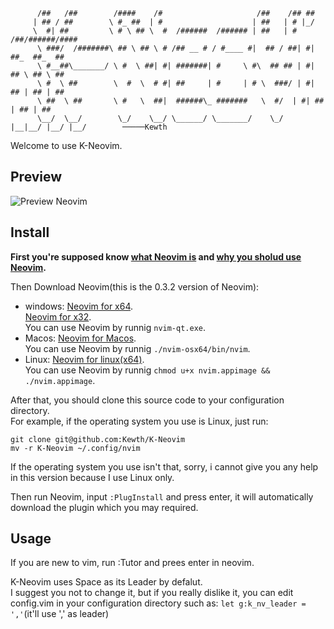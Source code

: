 ```
      /##   /##        /####    /#                     /##    /## ##
     | ## / ##        \ #_ ##  | #                    | ##   | # |_/
     \  #| ##         \ # \ ## \  #  /######  /###### | ##   | # /##/######/####
      \ ###/  /#######\ ## \ ## \ # /## __ # / #____ #|  ## / ##| #| ##_  ##_  ##
      \ #__##\_______/ \ #  \ ##| #| #######| #     \ #\  ## ## | #| ## \ ## \ ##
      \ #  \ ##        \  #  \  # #| ##     | #     | # \  ###/ | #| ## | ## | ##
      \ ##  \ ##       \ #   \  ##|  ######\_ #######   \  #/  | #| ## | ## | ##
      \__/  \__/        \_/    \__/ \______/ \_______/    \_/   |__|__/ |__/ |__/        ─────Kewth
```

Welcome to use K-Neovim.  

## Preview
![Preview Neovim](/img/Neovim.png)

## Install
**First you're supposed know [what Neovim is](https://github.com/neovim/neovim) and [why you sholud use Neovim](https://geoff.greer.fm/2015/01/15/why-neovim-is-better-than-vim/).**  

Then Download Neovim(this is the 0.3.2 version of Neovim):  
- windows:
	[Neovim for x64](https://github.com/neovim/neovim/releases/download/nightly/nvim-win64.zip).  
	[Neovim for x32](https://github.com/neovim/neovim/releases/download/nightly/nvim-win32.zip).  
	You can use Neovim by runnig `nvim-qt.exe`.  
- Macos:
	[Neovim for Macos](https://github.com/neovim/neovim/releases/download/nightly/nvim-macos.tar.gz).  
	You can use Neovim by runnig `./nvim-osx64/bin/nvim`.  
- Linux:
	[Neovim for linux(x64)](https://github.com/neovim/neovim/releases/download/nightly/nvim.appimage).  
	You can use Neovim by runnig `chmod u+x nvim.appimage && ./nvim.appimage`.  

After that, you should clone this source code to your configuration directory.  
For example, if the operating system you use is Linux, just run:  
```
git clone git@github.com:Kewth/K-Neovim
mv -r K-Neovim ~/.config/nvim
```
If the operating system you use isn't that, sorry, i cannot give you any help in this version because I use Linux only.  

Then run Neovim, input `:PlugInstall` and press enter, it will automatically download the plugin which you may required.  

## Usage
If you are new to vim, run :Tutor and prees enter in neovim.  

K-Neovim uses Space as its Leader by defalut.  
I suggest you not to change it, but if you really dislike it, you can edit config.vim in your configuration directory such as: `let g:k_nv_leader = ','`(it'll use ',' as leader)  

